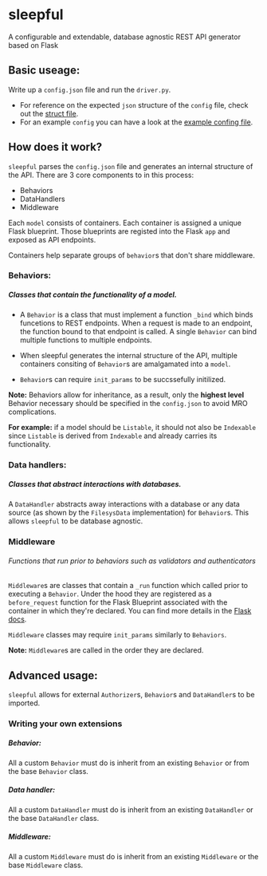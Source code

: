# sleepful
A configurable and extendable, database agnostic REST API generator based on Flask

## Basic useage:
Write up a `config.json` file and run the `driver.py`.

- For reference on the expected `json` structure of the `config` file, check out the [struct file](https://github.com/54696d654a6f6c74/sleepful/blob/master/config.struct).
- For an example `config` you can have a look at the [example confing file](https://github.com/54696d654a6f6c74/sleepful/blob/master/config.json).

## How does it work?
`sleepful` parses the `config.json` file and generates an internal structure of the API. There are 3 core components to in this process:
- Behaviors
- DataHandlers
- Middleware

Each `model` consists of containers. Each container is assigned a unique Flask blueprint.
Those blueprints are registed into the Flask `app` and exposed as API endpoints.

Containers help separate groups of `behavior`s that don't share middleware.

### Behaviors:
##### Classes that contain the functionality of a model.
- A `Behavior` is a class that must implement a function `_bind` which binds funcetions to REST endpoints. When a request is made to an endpoint, the function
bound to that endpoint is called. A single `Behavior` can bind multiple functions to multiple endpoints.

- When sleepful generates the internal structure of the API, multiple containers consiting of `Behavior`s are amalgamated into a `model`.

- `Behavior`s can require `init_params` to be succssefully initilized.

**Note:** Behaviors allow for inheritance, as a result, only the **highest level** Behavior necessary should be specified in the `config.json` to avoid MRO complications.

**For example:** if a model should be `Listable`, it should not also be `Indexable` since `Listable` is derived from `Indexable` and already carries its functionality.

### Data handlers:
##### Classes that abstract interactions with databases.
A `DataHandler` abstracts away interactions with a database or any data source (as shown by the `FilesysData` implementation) for `Behavior`s.
This allows `sleepful` to be database agnostic.

### Middleware
###### Functions that run prior to behaviors such as validators and authenticators
`Middleware`s are classes that contain a `_run` function which called prior to executing a `Behavior`. Under the hood they are registered as a `before_request` function for the Flask Blueprint associated with the container in which they're declared.
You can find more details in the [Flask docs](https://flask.palletsprojects.com/en/2.0.x/api/#flask.Flask.before_request).

`Middleware` classes may require `init_params` similarly to `Behaviors`.

**Note:** `Middleware`s are called in the order they are declared.

## Advanced usage:
`sleepful` allows for external `Authorizer`s, `Behavior`s and `DataHandler`s to be imported.

### Writing your own extensions

##### Behavior:
All a custom `Behavior` must do is inherit from an existing `Behavior` or from the base `Behavior` class.

##### Data handler:
All a custom `DataHandler` must do is inherit from an existing `DataHandler` or the base `DataHandler` class.

##### Middleware:
All a custom `Middleware` must do is inherit from an existing `Middleware` or the base `Middleware` class.
